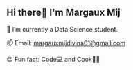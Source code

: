 ## Hi there👋 I'm Margaux Mij

📖 I’m currently a Data Science student.

📫 Email: margauxmijdivina01@gmail.com

😉 Fun fact: Code💻 and Cook👩‍🍳

